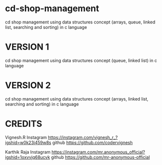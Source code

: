 # cd-shop-management
cd shop management using data structures concept (arrays, queue, linked list, searching and sorting) in c language

# VERSION 1
cd shop management using data structures concept (queue, linked list) in c language

# VERSION 2
cd shop management using data structures concept (arrays, linked list, searching and sorting) in c language

# CREDITS
Vignesh.R 
Instagram   https://instagram.com/vignesh_r_?igshid=w0k23i459w8s
github      https://github.com/codervignesh

Karthik Raja
Instagram   https://instagram.com/mr.anonymous_official?igshid=1oxvvjq68ucvk
github      https://github.com/mr-anonymous-official
